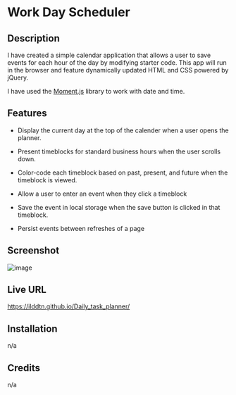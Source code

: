 # Work Day Scheduler

##  Description

I have created a simple calendar application that allows a user to save events for each hour of the day by modifying starter code. This app will run in the browser and feature dynamically updated HTML and CSS powered by jQuery.

I have used the [Moment.js](https://momentjs.com/) library to work with date and time. 

## Features

* Display the current day at the top of the calender when a user opens the planner.
 
* Present timeblocks for standard business hours when the user scrolls down.
 
* Color-code each timeblock based on past, present, and future when the timeblock is viewed.
 
* Allow a user to enter an event when they click a timeblock

* Save the event in local storage when the save button is clicked in that timeblock.

* Persist events between refreshes of a page

## Screenshot 

![image](https://user-images.githubusercontent.com/115641798/207360316-b30b8bbe-e70b-43f3-b264-81cd285e6805.png)

## Live URL

https://ilddtn.github.io/Daily_task_planner/

## Installation
n/a

## Credits
n/a


